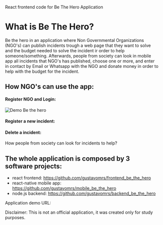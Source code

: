 React frontend code for Be The Hero Application

# What is Be The Hero?

Be the hero in an application where Non Governmental Organizations (NGO's) can publish incidents trough a web page that they want to solve and the budget needed to solve the incident ir order to help someone/something. Afterwards, people from society can look in mobile app all incidents that NGO's has published, choose one or more, and enter in contact by Email or Whatsapp with the NGO and donate money in order to help with the budget for the incident.

## How NGO's can use the app:


#### Register NGO and Login:

![Demo Be the hero](https://media.giphy.com/media/VDMcCecuAQvtbOvmZ5/giphy.gif)

#### Register a new incident:


#### Delete a incident:

How people from society can look for incidents to help?


## The whole application is composed by 3 software projects:

- react frontend: https://github.com/gustavomrs/frontend_be_the_hero
- react-native mobile app: https://github.com/gustavomrs/mobile_be_the_hero
- node.js backend: https://github.com/gustavomrs/backend_be_the_hero



Application demo URL:

Disclaimer: This is not an official application, it was created only for study purposes.
